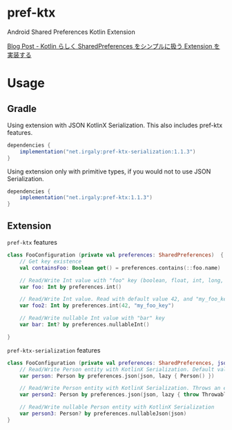 # pref-ktx

Android Shared Preferences Kotlin Extension

[Blog Post - Kotlin らしく SharedPreferences をシンプルに扱う Extension を実装する](https://qiita.com/irgaly/items/4b149068b2f62289e7a5)

# Usage

## Gradle

Using extension with JSON KotlinX Serialization. This also includes pref-ktx features.

```gradle
dependencies {
    implementation("net.irgaly:pref-ktx-serialization:1.1.3")
}
```

Using extension only with primitive types, if you would not to use JSON Serialization.

```gradle
dependencies {
    implementation("net.irgaly:pref-ktx:1.1.3")
}
```


## Extension

`pref-ktx` features

```kotlin
class FooConfiguration (private val preferences: SharedPreferences)  {
    // Get key existence
    val containsFoo: Boolean get() = preferences.contains(::foo.name)

    // Read/Write Int value with "foo" key (boolean, float, int, long, string are also available)
    var foo: Int by preferences.int()

    // Read/Write Int value. Read with default value 42, and "my_foo_key" key
    var foo2: Int by preferences.int(42, "my_foo_key")

    // Read/Write nullable Int value with "bar" key
    var bar: Int? by preferences.nullableInt()

}
```

`pref-ktx-serialization` features

```kotlin
class FooConfiguration (private val preferences: SharedPreferences, json: Json)  {
    // Read/Write Person entity with KotlinX Serialization. Default value is "Person()".
    var person: Person by preferences.json(json, lazy { Person() })

    // Read/Write Person entity with KotlinX Serialization. Throws an exception when it is null.
    var person2: Person by preferences.json(json, lazy { throw Throwable() })

    // Read/Write nullable Person entity with KotlinX Serialization
    var person3: Person? by preferences.nullableJson(json)
}
```

